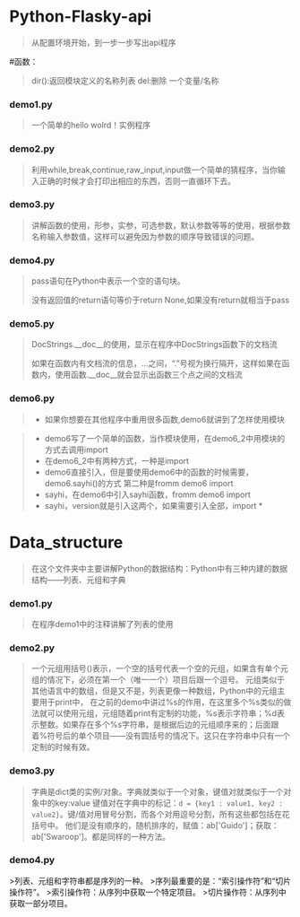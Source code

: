 # Python-Flasky-api

> 从配置环境开始，到一步一步写出api程序

#函数：

> dir():返回模块定义的名称列表
> del:删除 一个变量/名称

<h3>demo1.py</h3>

> 一个简单的hello wolrd！实例程序

<h3>demo2.py</h3>

> 利用while,break,continue,raw_input,input做一个简单的猜程序，当你输入正确的时候才会打印出相应的东西，否则一直循环下去。

<h3>demo3.py</h3>

> 讲解函数的使用，形参，实参，可选参数，默认参数等等的使用，根据参数名称输入参数值，这样可以避免因为参数的顺序导致错误的问题。

<h3>demo4.py</h3>

> <p>pass语句在Python中表示一个空的语句块。</p> 
> <p>没有返回值的return语句等价于return None,如果没有return就相当于pass</p>

<h3>demo5.py</h3>

> <p>DocStrings.__doc__的使用，显示在程序中DocStrings函数下的文档流</p>
> <p>如果在函数内有文档流的信息，...之间，“.”号视为换行隔开，这样如果在函数内，使用函数.__doc__就会显示出函数三个点之间的文档流</p>

<h3>demo6.py</h3>

>  - 如果你想要在其他程序中重用很多函数,demo6就讲到了怎样使用模块

>  - demo6写了一个简单的函数，当作模块使用，在demo6_2中用模块的方式去调用import
>  - 在demo6_2中有两种方式，一种是import
>  - demo6直接引入，但是要使用demo6中的函数的时候需要，demo6.sayhi()的方式 第二种是fromm demo6 import
>  - sayhi，在demo6中引入sayhi函数，fromm demo6 import
>  - sayhi，version就是引入这两个，如果需要引入全部，import *

# Data_structure

> 在这个文件夹中主要讲解Python的数据结构：Python中有三种内建的数据结构——列表、元组和字典

<h3>demo1.py</h3>

> 在程序demo1中的注释讲解了列表的使用

<h3>demo2.py</h3>

> 一个元组用括号()表示，一个空的括号代表一个空的元组，如果含有单个元组的情况下，必须在第一个（唯一一个）项目后跟一个逗号。
> 元组类似于其他语言中的数组，但是又不是，列表更像一种数组，Python中的元组主要用于print中，
> 在之前的demo中讲过%s的作用，在这里多个%s类似的做法就可以使用元组，元组随着print有定制的功能，%s表示字符串；%d表示整数。如果存在多个%s字符串，是根据后边的元组顺序来的；后面跟着%符号后的单个项目——没有圆括号的情况下。这只在字符串中只有一个定制的时候有效。

<h3>demo3.py</h3>

> 字典是dict类的实例/对象。字典就类似于一个对象，键值对就类似于一个对象中的key:value 键值对在字典中的标记：`d = {key1 : value1, key2 : value2}`。键/值对用冒号分割，而各个对用逗号分割，所有这些都包括在花括号中。
> 他们是没有顺序的，随机排序的，赋值：ab['Guido']；获取：ab['Swaroop']。都是同样的一种方法。

<h3>demo4.py</h3>
>列表、元组和字符串都是序列的一种。
>序列最重要的是：“索引操作符”和“切片操作符”。
>索引操作符：从序列中获取一个特定项目。
>切片操作符：从序列中获取一部分项目。